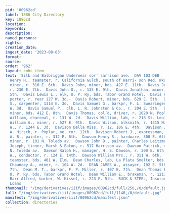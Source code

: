 ```yaml
---
pid: '00962cd'
label: 1886 City Directory
key: 1886cd
location: 
keywords: 
description: 
named_persons: 
rights: 
creation_date: 
ingest_date: '2023-08-03'
format: 
source: 
order: '962'
layout: cmhc_item
text: 'Silk and Balbriggan Underwear sor’ sarrison ave.  DAV 103 DEB          Davis
  Henry H., teamster, r. California Gulch, south of Harri- son Red. Wks.  Davis Isaac,
  miner, r. 310 E. 6th.  Davis John, miner, bds. 427 E. 11th.  Davis John, carpenter,
  r. 230 E. 7th.  Davis John O., r. 135 E. 9th.  Davis Jonathan, miner, r. 733 E.
  5th.  Davis Lewis L., elk, U. P. Ry, bds. Tabor Grand Hotel.  Davis Richard, col’d,
  porter, r. rear 127 W. 3d.-  Davis Robert, miner, bds. 629 E. 5th.  Davis Roderic
  S., carpenter, 1314 E. 3d.  Davis Samuel G., barkpr, F. L. Swearingen, r. rear 125
  W. 3d.  Davis Samuel P., clk, L. R. Johnston & Co., r. 204 E. 5th.  Davis Sherman,
  miner, bds. 412 E. 8th.  Davis Thomas, col’d, driver, r. 1020 N. Poplar.  Davis
  William, charcoal, r. 131 W. 2d.  Davis William, lab, r. 218 St. Louis av.  Davis
  William A., miner, r. 527 E. 9th.  Davis Wilson, blksmith, r. 1315 Harrison av.  Davis
  W., r. 1244 E. 3d.  Davison Della Miss, r. 12, 106 E. 4th.  Davison John L., driver,
  A. Hirsch, r. Poplar, ne. cor. 12th.  Davison Robert J., expressman, r. 138 W. Chestnut.  Dawson
  A. B., painter, r. 312 E. 6th.  Dawson Henry S., hardware, 300 E. 6th.  Dawson James,
  miner, r. 101 N. Toledo av.  Dawson John B., painter, Charles Leitzmann.  Dawson
  Joseph, tinner, Marsh & Eaton, r. 517 Harrison av.  Dawson Patrick, miner, r. 101
  N. Toledo av.  Dawson Ralph H., manager, H. S. Dawson, r. 300 E. 6th.  Dawson Walton
  W., conductor, r. 124 E. 14th.  Dawson William Mrs., r. 311 W. 6th.  Dayhuff John,
  teamster, bds. 401 W. Elm.  Dean Charles, lab, La Plata Smelter, bds. American House.  Dean
  Chauncey A., miner, r. 104 W. 2d.  DEAN JAMES A., assayer, 102 E. 5th, r. 130 W.
  7th.  Dean M. T., barkpr, F. P. Miller, r. 107 E. 7th.  Dean Thomas B., bill clk,
  U. P. Ry, bds. Tabor Grand Hotel.  Dean William E., brakeman, r. 1211 Harrison av.  De
  Barr Alfred, barber, W. Kissel, r. 223 E. 5th.  BUCK & STEEL, Insurance, Mines and
  Loans    '
thumbnail: "/img/derivatives/iiif/images/00962cd/full/250,/0/default.jpg"
full: "/img/derivatives/iiif/images/00962cd/full/1140,/0/default.jpg"
manifest: "/img/derivatives/iiif/00962cd/manifest.json"
collection: directories
---
```

